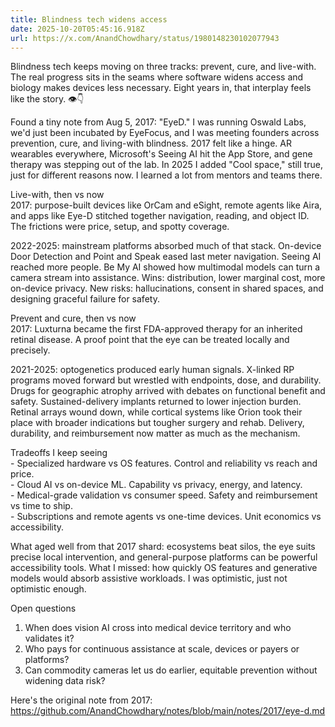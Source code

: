 ```yaml
---
title: Blindness tech widens access
date: 2025-10-20T05:45:16.918Z
url: https://x.com/AnandChowdhary/status/1980148230102077943
---
```


Blindness tech keeps moving on three tracks: prevent, cure, and live-with. The real progress sits in the seams where software widens access and biology makes devices less necessary. Eight years in, that interplay feels like the story. 👁️👇  
  
Found a tiny note from Aug 5, 2017: "EyeD." I was running Oswald Labs, we'd just been incubated by EyeFocus, and I was meeting founders across prevention, cure, and living-with blindness. 2017 felt like a hinge. AR wearables everywhere, Microsoft's Seeing AI hit the App Store, and gene therapy was stepping out of the lab. In 2025 I added "Cool space," still true, just for different reasons now. I learned a lot from mentors and teams there.  
  
Live-with, then vs now  
2017: purpose-built devices like OrCam and eSight, remote agents like Aira, and apps like Eye-D stitched together navigation, reading, and object ID. The frictions were price, setup, and spotty coverage.  
  
2022-2025: mainstream platforms absorbed much of that stack. On-device Door Detection and Point and Speak eased last meter navigation. Seeing AI reached more people. Be My AI showed how multimodal models can turn a camera stream into assistance. Wins: distribution, lower marginal cost, more on-device privacy. New risks: hallucinations, consent in shared spaces, and designing graceful failure for safety.  
  
Prevent and cure, then vs now  
2017: Luxturna became the first FDA-approved therapy for an inherited retinal disease. A proof point that the eye can be treated locally and precisely.  
  
2021-2025: optogenetics produced early human signals. X-linked RP programs moved forward but wrestled with endpoints, dose, and durability. Drugs for geographic atrophy arrived with debates on functional benefit and safety. Sustained-delivery implants returned to lower injection burden. Retinal arrays wound down, while cortical systems like Orion took their place with broader indications but tougher surgery and rehab. Delivery, durability, and reimbursement now matter as much as the mechanism.  
  
Tradeoffs I keep seeing  
\- Specialized hardware vs OS features. Control and reliability vs reach and price.  
\- Cloud AI vs on-device ML. Capability vs privacy, energy, and latency.  
\- Medical-grade validation vs consumer speed. Safety and reimbursement vs time to ship.  
\- Subscriptions and remote agents vs one-time devices. Unit economics vs accessibility.  
  
What aged well from that 2017 shard: ecosystems beat silos, the eye suits precise local intervention, and general-purpose platforms can be powerful accessibility tools. What I missed: how quickly OS features and generative models would absorb assistive workloads. I was optimistic, just not optimistic enough.  
  
Open questions  
1) When does vision AI cross into medical device territory and who validates it?  
2) Who pays for continuous assistance at scale, devices or payers or platforms?  
3) Can commodity cameras let us do earlier, equitable prevention without widening data risk?  
  
Here's the original note from 2017: <https://github.com/AnandChowdhary/notes/blob/main/notes/2017/eye-d.md>
